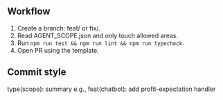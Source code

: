 ## Workflow
1) Create a branch: feat/<ticket> or fix/<ticket>.
2) Read AGENT_SCOPE.json and only touch allowed areas.
3) Run `npm run test && npm run lint && npm run typecheck`.
4) Open PR using the template.

## Commit style
type(scope): summary
e.g., feat(chatbot): add profit-expectation handler
